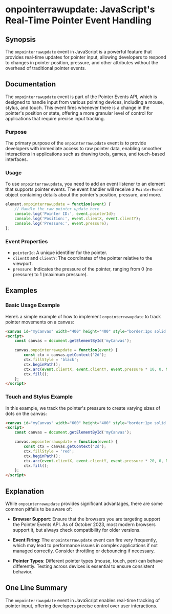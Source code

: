 <!--
Meta Description: # onpointerrawupdate: JavaScript's Real-Time Pointer Event Handling ## Synopsis The `onpointerrawupdate` event in JavaScript is a powerful feature tha...
Meta Keywords: event, pointer, onpointerrawupdate, canvas, pressure
-->

# onpointerrawupdate: JavaScript's Real-Time Pointer Event Handling

## Synopsis
The `onpointerrawupdate` event in JavaScript is a powerful feature that provides real-time updates for pointer input, allowing developers to respond to changes in pointer position, pressure, and other attributes without the overhead of traditional pointer events.

## Documentation
The `onpointerrawupdate` event is part of the Pointer Events API, which is designed to handle input from various pointing devices, including a mouse, stylus, and touch. This event fires whenever there is a change in the pointer's position or state, offering a more granular level of control for applications that require precise input tracking.

### Purpose
The primary purpose of the `onpointerrawupdate` event is to provide developers with immediate access to raw pointer data, enabling smoother interactions in applications such as drawing tools, games, and touch-based interfaces.

### Usage
To use `onpointerrawupdate`, you need to add an event listener to an element that supports pointer events. The event handler will receive a `PointerEvent` object containing details about the pointer's position, pressure, and more.

```javascript
element.onpointerrawupdate = function(event) {
    // Handle the raw pointer update here
    console.log('Pointer ID:', event.pointerId);
    console.log('Position:', event.clientX, event.clientY);
    console.log('Pressure:', event.pressure);
};
```

### Event Properties
- `pointerId`: A unique identifier for the pointer.
- `clientX` and `clientY`: The coordinates of the pointer relative to the viewport.
- `pressure`: Indicates the pressure of the pointer, ranging from 0 (no pressure) to 1 (maximum pressure).

## Examples
### Basic Usage Example
Here’s a simple example of how to implement `onpointerrawupdate` to track pointer movements on a canvas:

```html
<canvas id="myCanvas" width="400" height="400" style="border:1px solid #000;"></canvas>
<script>
    const canvas = document.getElementById('myCanvas');

    canvas.onpointerrawupdate = function(event) {
        const ctx = canvas.getContext('2d');
        ctx.fillStyle = 'black';
        ctx.beginPath();
        ctx.arc(event.clientX, event.clientY, event.pressure * 10, 0, Math.PI * 2);
        ctx.fill();
    };
</script>
```

### Touch and Stylus Example
In this example, we track the pointer's pressure to create varying sizes of dots on the canvas:

```html
<canvas id="myCanvas" width="600" height="400" style="border:1px solid #ccc;"></canvas>
<script>
    const canvas = document.getElementById('myCanvas');

    canvas.onpointerrawupdate = function(event) {
        const ctx = canvas.getContext('2d');
        ctx.fillStyle = 'red';
        ctx.beginPath();
        ctx.arc(event.clientX, event.clientY, event.pressure * 20, 0, Math.PI * 2);
        ctx.fill();
    };
</script>
```

## Explanation
While `onpointerrawupdate` provides significant advantages, there are some common pitfalls to be aware of:

- **Browser Support**: Ensure that the browsers you are targeting support the Pointer Events API. As of October 2023, most modern browsers support it, but always check compatibility for older versions.
  
- **Event Firing**: The `onpointerrawupdate` event can fire very frequently, which may lead to performance issues in complex applications if not managed correctly. Consider throttling or debouncing if necessary.

- **Pointer Types**: Different pointer types (mouse, touch, pen) can behave differently. Testing across devices is essential to ensure consistent behavior.

## One Line Summary
The `onpointerrawupdate` event in JavaScript enables real-time tracking of pointer input, offering developers precise control over user interactions.